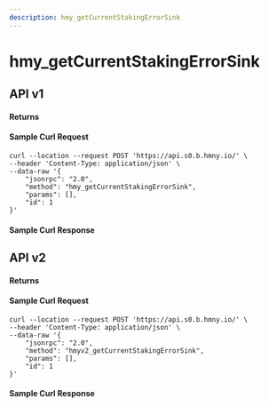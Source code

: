 ```yaml
---
description: hmy_getCurrentStakingErrorSink
---
```


# hmy\_getCurrentStakingErrorSink

## API v1

#### Returns

#### Sample Curl Request

```text
curl --location --request POST 'https://api.s0.b.hmny.io/' \
--header 'Content-Type: application/json' \
--data-raw '{
    "jsonrpc": "2.0",
    "method": "hmy_getCurrentStakingErrorSink",
    "params": [],
    "id": 1
}'
```

#### Sample Curl Response

## API v2

#### Returns

#### Sample Curl Request

```text
curl --location --request POST 'https://api.s0.b.hmny.io/' \
--header 'Content-Type: application/json' \
--data-raw '{
    "jsonrpc": "2.0",
    "method": "hmyv2_getCurrentStakingErrorSink",
    "params": [],
    "id": 1
}'
```

#### Sample Curl Response


